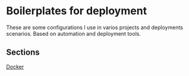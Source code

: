 # Boilerplates for deployment

These are some configurations I use in varios projects and deployments scenarios.  Based on automation and deployment tools.
## Sections

[Docker](https://github.com/rubone/boilerplate/tree/main/dcoker-compose)
